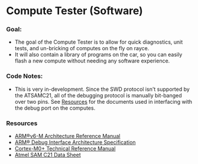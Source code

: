 # Compute Tester (Software)

### Goal:
 - The goal of the Compute Tester is to allow for quick diagnostics, unit tests, and un-bricking of computes on the fly on rayce.
 - It will also contain a library of programs on the car, so you can easily flash a new compute without needing any software experience.

### Code Notes:
 - This is very in-development. Since the SWD protocol isn't supported by the ATSAMC21, all of the debugging protocol is manually bit-banged over two pins. See [Resources](#resources) for the documents used in interfacing with the debug port on the computes.


### Resources
 - [ARM®v6-M Architecture Reference Manual](https://documentation-service.arm.com/static/5f8ff05ef86e16515cdbf826)
 - [ARM® Debug Interface Architecture Specification](https://documentation-service.arm.com/static/5f900b1af86e16515cdc0642)
 - [Cortex-M0+ Technical Reference Manual](https://documentation-service.arm.com/static/60411750ee937942ba301773)
 - [Atmel SAM C21 Data Sheet](https://ww1.microchip.com/downloads/en/DeviceDoc/SAMC20_C21_%20Family_Data_%20Sheet_DS60001479D.pdf)
